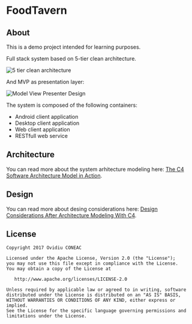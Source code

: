 # FoodTavern

About
-------
This is a demo project intended for learning purposes.

Full stack system based on 5-tier clean architecture.

![5 tier clean architecture](http://www.ovidiuconeac.ro/wp-content/uploads/2017/02/clean_architecture_layers_5_tier.png "5 tier clean architecture")

And MVP as presentation layer:

![Model View Presenter Design](http://www.ovidiuconeac.ro/wp-content/uploads/2017/03/model-view-presenter.png "Model View Presenter Design")

The system is composed of the following containers:
- Android client application
- Desktop client application
- Web client application
- RESTfull web service


Architecture
-------
You can read more about the system arhitecture modeling here: [The C4 Software Architecture Model in Action](http://www.ovidiuconeac.ro/2017/03/17/the-c4-software-architecture-model-in-action/).

Design
-------
You can read more about desing considerations here: [Design Considerations After Architecture Modeling With C4](http://www.ovidiuconeac.ro/2017/04/05/design-considerations-after-architecture-modeling-with-c4/).

License
-------

    Copyright 2017 Ovidiu CONEAC

    Licensed under the Apache License, Version 2.0 (the "License");
    you may not use this file except in compliance with the License.
    You may obtain a copy of the License at

       http://www.apache.org/licenses/LICENSE-2.0

    Unless required by applicable law or agreed to in writing, software
    distributed under the License is distributed on an "AS IS" BASIS,
    WITHOUT WARRANTIES OR CONDITIONS OF ANY KIND, either express or implied.
    See the License for the specific language governing permissions and
    limitations under the License.
